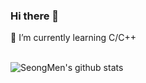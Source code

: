 ### Hi there 👋 
🌱 I’m currently learning C/C++
<br><br>

![SeongMen's github stats](https://github-readme-stats.vercel.app/api?username=sungmen&show_icons=true&theme=radical)

<!--
**sungmen/sungmen** is a ✨ _special_ ✨ repository because its `README.md` (this file) appears on your GitHub profile.

Here are some ideas to get you started:

- 🔭 I’m currently working on ...
- 🌱 I’m currently learning ...
- 👯 I’m looking to collaborate on ...
- 🤔 I’m looking for help with ...
- 💬 Ask me about ...
- 📫 How to reach me: ...
- 😄 Pronouns: ...
- ⚡ Fun fact: ...
-->
